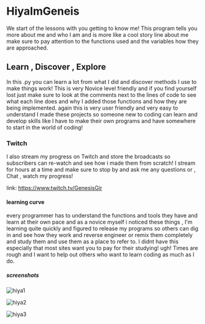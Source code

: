 # HiyaImGeneis

We start of the lessons with
you getting to know me! This program tells you more about me and who I am and is more like
a cool story line about me make sure to pay attention to the functions used and the variables
how they are approached.

## Learn , Discover , Explore

In this .py you can learn a lot from what I did and discover methods I use to make things work! This is very Novice level friendly
and if you find yourself lost just make sure to look at the comments next to the lines of code to see what each line does and why
I added those functions and how they are being implemented. again this is very user friendly and very easy to understand I made
these projects so someone new to coding can learn and develop skills like I have to make their own programs and have somewhere to
start in the world of coding!

### Twitch

I also stream my progress on Twitch and store the broadcasts so subscribers can re-watch and see how i made them from scratch! I stream for hours
at a time and make sure to stop by and ask me any questions or , Chat , watch my progress!

link: <https://www.twitch.tv/GenesisGir>

#### learning curve

every programmer has to understand the functions and tools they have and learn at their own pace and as a novice myself i noticed these
things , I'm learning quite quickly and figured to release my programs so others can dig in and see how they work and reverse engineer
or remix them completely and study them and use them as a place to refer to. I didnt have this especially that most sites want you to
pay for their studying! ugh! Times are rough and I want to help out others who want to learn coding as much as I do.

##### screenshots

![hiya1](https://user-images.githubusercontent.com/87259615/126916152-6312c68a-c612-4118-a46c-3acfec16fe6a.PNG)

![hiya2](https://user-images.githubusercontent.com/87259615/126916159-09f5fde6-6972-42c4-bfdf-611ceda3b3d9.PNG)

![hiya3](https://user-images.githubusercontent.com/87259615/126916162-9db104db-d665-4b37-aa25-6f6eb7836c54.PNG)
